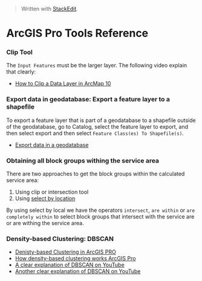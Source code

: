 > Written with [StackEdit](https://stackedit.io/).

# ArcGIS Pro Tools Reference

### Clip Tool

The `Input Features` must be the larger layer. The following video explain that clearly:

- [How to Clip a Data Layer in ArcMap 10](https://www.youtube.com/watch?v=6UF0l8Ly2U4)

### Export data in geodatabase: Export a feature layer to a shapefile

To export a feature layer that is part of a geodatabase to a shapefile outside of the geodatabase, go to Catalog, select the feature layer to export, and then select export and then select `Feature Class(es) To Shapefile(s)`.

- [Export data in a geodatabase](https://pro.arcgis.com/en/pro-app/help/data/geodatabases/overview/export-data.htm)

### Obtaining all block groups withing the service area

There are two approaches to get the block groups within the calculated service area:

1. Using clip or intersection tool
2. Using [select by location](http://desktop.arcgis.com/en/arcmap/10.3/map/working-with-layers/using-select-by-location.htm)

By using select by local we have the operators `intersect`, `are within` or `are completely within` to select block groups that intersect with the service are or are withing the service area.

### Density-based Clustering: DBSCAN

- [Denisty-based Clustering in ArcGIS PRO](https://pro.arcgis.com/en/pro-app/tool-reference/spatial-statistics/densitybasedclustering.htm)
- [How density-based clustering works ArcGIS Pro](https://pro.arcgis.com/en/pro-app/tool-reference/spatial-statistics/how-density-based-clustering-works.htm)
- [A clear explanation of DBSCAN on YouTube](https://www.youtube.com/watch?v=6jl9KkmgDIw)
- [Another clear explanation of DBSCAN on YouTube](https://www.youtube.com/watch?v=sKRUfsc8zp4)
<!--stackedit_data:
eyJoaXN0b3J5IjpbMzg1ODk5NTIsMTg0Nzg5MzQ5NSwtMTcxNj
M5MjQzOSwxNTkxNDI3NjQ2LC0xMDk5Mjg5NzQ4XX0=
-->